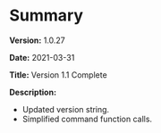 # Summary

**Version:** 1.0.27

**Date:** 2021-03-31

**Title:** Version 1.1 Complete

**Description:**

* Updated version string.
* Simplified command function calls.